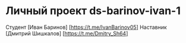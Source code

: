 # Личный проект ds-barinov-ivan-1
Студент [Иван Баринов] [https://t.me/IvanBarinov05]
Наставник [Дмитрий Шишкалов] [https://t.me/Dmitry_Sh64]
